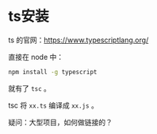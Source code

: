 # ts安装
ts 的官网：https://www.typescriptlang.org/

直接在 node 中：
```bash
npm install -g typescript
```

就有了 `tsc` 。

tsc 将 `xx.ts` 编译成 `xx.js` 。

疑问：大型项目，如何做链接的？